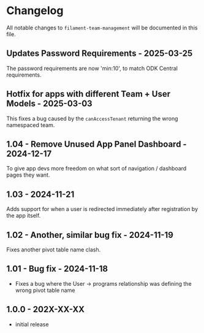 # Changelog

All notable changes to `filament-team-management` will be documented in this file.

## Updates Password Requirements - 2025-03-25

The password requirements are now 'min:10', to match ODK Central requirements.

## Hotfix for apps with different Team + User Models - 2025-03-03

This fixes a bug caused by the `canAccessTenant` returning the wrong namespaced team.

## 1.04 - Remove Unused App Panel Dashboard - 2024-12-17

To give app  devs more freedom on what sort of navigation / dashboard pages they want.

## 1.03 - 2024-11-21

Adds support for when a user is redirected immediately after registration by the app itself.

## 1.02 - Another, similar bug fix - 2024-11-19

Fixes another pivot table name clash.

## 1.01 - Bug fix - 2024-11-18

- Fixes a bug where the User -> programs relationship was defining the wrong pivot table name

## 1.0.0 - 202X-XX-XX

- initial release
